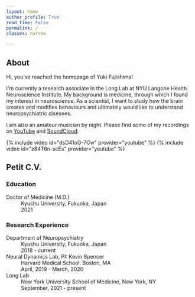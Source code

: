 ```yaml
---
layout: home
author_profile: True
read_time: False
permalink: /
classes: narrow

---
```

<a name="about"></a>
## About

Hi, you've reached the homepage of Yuki Fujishima!

I'm currently a research associate in the Long Lab at NYU Langone Health Neuroscience Institute. My background is medicine, through which I found my interest in neuroscience. As a scientist, I want to study how the brain creates and modifies behaviours and ultimately would like to understand neuropsychiatric diseases.

I am also an amateur musician by night. Please find some of my recordings on [YouTube][Music] and [SoundCloud][SoundCloud]:

[Music]: https://www.youtube.com/channel/UCkD0peZnb8RtuGNHhCf_jkg
[SoundCloud]: https://soundcloud.com/yuki-fuji

{% include video id="dsD41oG-7Cw" provider="youtube" %}
{% include video id="z84T6n-scEs" provider="youtube" %}

<!--
[![IMAGE_ALT](https://img.youtube.com/vi/u9NTjDsiEAM/0.jpg)](https://www.youtube.com/watch?v=u9NTjDsiEAM)

[![IMAGE_ALT](https://img.youtube.com/vi/aeiquVQr9_g/0.jpg)](https://www.youtube.com/watch?v=aeiquVQr9_g)

[![IMAGE_ALT](https://img.youtube.com/vi/vzFAqBzfiNs/0.jpg)](https://www.youtube.com/watch?v=aeiquVQr9_g)
-->

<!--[SoundCloud]
[SoundCloud]: https://soundcloud.com/yuki-fuji
<iframe width="100%" height="166" scrolling="no" frameborder="no" allow="autoplay" src="https://w.soundcloud.com/player/?url=https%3A//api.soundcloud.com/tracks/1151025544&color=%23ff5500&auto_play=false&hide_related=false&show_comments=true&show_user=true&show_reposts=false&show_teaser=true"></iframe><div style="font-size: 10px; color: #cccccc;line-break: anywhere;word-break: normal;overflow: hidden;white-space: nowrap;text-overflow: ellipsis; font-family: Interstate,Lucida Grande,Lucida Sans Unicode,Lucida Sans,Garuda,Verdana,Tahoma,sans-serif;font-weight: 100;"><a href="https://soundcloud.com/yuki-fuji" title="Yuki" target="_blank" style="color: #cccccc; text-decoration: none;">Yuki</a> · <a href="https://soundcloud.com/yuki-fuji/kimiwa-tennenshoku" title="Kimiwa Tennenshoku" target="_blank" style="color: #cccccc; text-decoration: none;">Kimiwa Tennenshoku</a></div>

<iframe width="100%" height="166" scrolling="no" frameborder="no" allow="autoplay" src="https://w.soundcloud.com/player/?url=https%3A//api.soundcloud.com/tracks/295251585&color=%23ff5500&auto_play=false&hide_related=false&show_comments=true&show_user=true&show_reposts=false&show_teaser=true"></iframe><div style="font-size: 10px; color: #cccccc;line-break: anywhere;word-break: normal;overflow: hidden;white-space: nowrap;text-overflow: ellipsis; font-family: Interstate,Lucida Grande,Lucida Sans Unicode,Lucida Sans,Garuda,Verdana,Tahoma,sans-serif;font-weight: 100;"><a href="https://soundcloud.com/yuki-fuji" title="Yuki" target="_blank" style="color: #cccccc; text-decoration: none;">Yuki</a> · <a href="https://soundcloud.com/yuki-fuji/all-my-loving-ver2" title="All My Loving (ver.2)" target="_blank" style="color: #cccccc; text-decoration: none;">All My Loving (ver.2)</a></div>
--->

## Petit C.V.

### Education

<dl>
  <dt>Doctor of Medicine (M.D.)</dt>
    <dd>Kyushu University, Fukuoka, Japan</dd>
    <dd>2021</dd>
</dl>

### Research Experience
<dl>
  <dt>Department of Neuropsychiatry</dt>
    <dd>Kyushu University, Fukuoka, Japan</dd>
    <dd>2018 - current</dd>
  <dt>Neural Dynamics Lab, PI: Kevin Spencer</dt>
    <dd>Harvard Medical School, Boston, MA</dd>
    <dd>April, 2019 - March, 2020</dd>
  <dt>Long Lab</dt>
    <dd>New York University School of Medicine, New York, NY</dd>
    <dd>September, 2021 - present</dd>
</dl>
